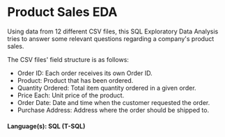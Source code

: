 # Product Sales EDA

Using data from 12 different CSV files, this SQL Exploratory Data Analysis tries to answer some relevant questions regarding a company's product sales.
<br />

The CSV files' field structure is as follows:
* Order ID: Each order receives its own Order ID.
* Product: Product that has been ordered.
* Quantity Ordered: Total item quantity ordered in a given order.
* Price Each: Unit price of the product.
* Order Date: Date and time when the customer requested the order.
* Purchase Address: Address where the order should be shipped to.

#### Language(s): SQL (T-SQL)
